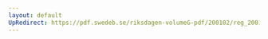 ```yaml
---
layout: default
UpRedirect: https://pdf.swedeb.se/riksdagen-volumeG-pdf/200102/reg_200102/reg_200102_0527.pdf
---
```

